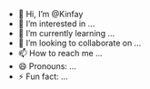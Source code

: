 - 👋 Hi, I’m @Kinfay
- 👀 I’m interested in ...
- 🌱 I’m currently learning ...
- 💞️ I’m looking to collaborate on ...
- 📫 How to reach me ...
- 😄 Pronouns: ...
- ⚡ Fun fact: ...

<!---
Kinfay/Kinfay is a ✨ special ✨ repository because its `README.md` (this file) appears on your GitHub profile.
You can click the Preview link to take a look at your changes.
--->
